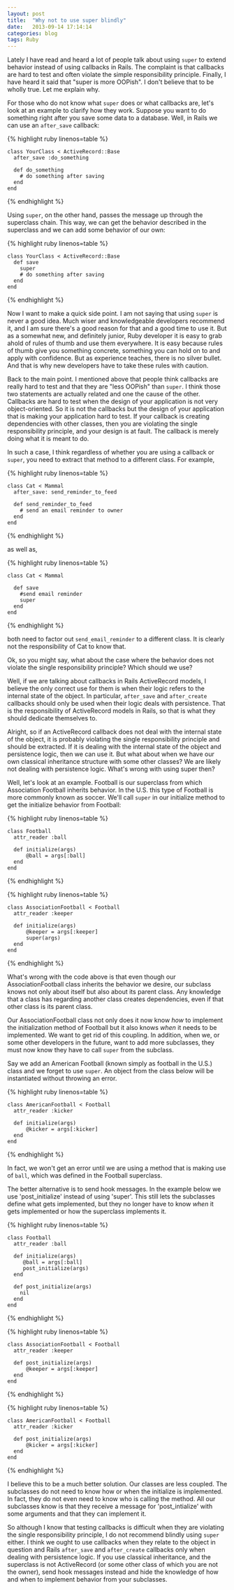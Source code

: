 ```yaml
---
layout: post
title:  "Why not to use super blindly"
date:   2013-09-14 17:14:14
categories: blog
tags: Ruby
---
```


Lately I have read and heard a lot of people talk about using `super` to extend behavior instead of using callbacks in Rails. The complaint is that callbacks are hard to test and often violate the simple responsibility principle. Finally, I have heard it said that "super is more OOPish". I don't believe that to be wholly true. Let me explain why.

For those who do not know what `super` does or what callbacks are, let's look at an example to clarify how they work. Suppose you want to do something right after you save some data to a database. Well, in Rails we can use an `after_save` callback:

{% highlight ruby linenos=table %}

    class YourClass < ActiveRecord::Base
      after_save :do_something

      def do_something
        # do something after saving
      end
    end

{% endhighlight %}

Using `super`, on the other hand, passes the message up through the superclass chain. This way, we can get the behavior described in the superclass and we can add some behavior of our own:

{% highlight ruby linenos=table %}

    class YourClass < ActiveRecord::Base
      def save
        super
        # do something after saving
      end
    end

{% endhighlight %}

Now I want to make a quick side point. I am not saying that using `super` is never a good idea. Much wiser and knowledgeable developers recommend it, and I am sure there's a good reason for that and a good time to use it. But as a somewhat new, and definitely junior, Ruby developer it is easy to grab ahold of rules of thumb and use them everywhere. It is easy because rules of thumb give you something concrete, something you can hold on to and apply with confidence. But as experience teaches, there is no silver bullet. And that is why new developers have to take these rules with caution.

Back to the main point. I mentioned above that people think callbacks are really hard to test and that they are "less OOPish" than `super`. I think those two statements are actually related and one the cause of the other. Callbacks are hard to test when the design of your application is not very object-oriented. So it is not the callbacks but the design of your application that is making your application hard to test. If your callback is creating dependencies with other classes, then you are violating the single responsibility principle, and your design is at fault. The callback is merely doing what it is meant to do.

In such a case, I think regardless of whether you are using a callback or `super`, you need to extract that method to a different class. For example,

{% highlight ruby linenos=table %}

    class Cat < Mammal
      after_save: send_reminder_to_feed

      def send_reminder_to_feed
        # send an email reminder to owner
      end
    end

{% endhighlight %}

as well as,

{% highlight ruby linenos=table %}

    class Cat < Mammal

      def save
        #send email reminder
        super
      end
    end

{% endhighlight %}

both need to factor out `send_email_reminder` to a different class. It is clearly not the responsibility of Cat to know that.

Ok, so you might say, what about the case where the behavior does not violate the single responsibility principle? Which should we use?

Well, if we are talking about callbacks in Rails ActiveRecord models, I believe the only correct use for them is when their logic refers to the internal state of the object. In particular, `after_save` and `after_create` callbacks should only be used when their logic deals with persistence. That is the responsibility of ActiveRecord models in Rails, so that is what they should dedicate themselves to.

Alright, so if an ActiveRecord callback does not deal with the internal state of the object, it is probably violating the single responsibility principle and should be extracted. If it is dealing with the internal state of the object and persistence logic, then we can use it. But what about when we have our own classical inheritance structure with some other classes? We are likely not dealing with persistence logic. What's wrong with using super then?

Well, let's look at an example. Football is our superclass from which Association Football inherits behavior. In the U.S. this type of Football is more commonly known as soccer. We'll call `super` in our initialize method to get the initialize behavior from Football:

{% highlight ruby linenos=table %}

    class Football
      attr_reader :ball

      def initialize(args)
          @ball = args[:ball]
      end
    end
{% endhighlight %}


{% highlight ruby linenos=table %}

    class AssociationFootball < Football
      attr_reader :keeper

      def initialize(args)
          @keeper = args[:keeper]
          super(args)
      end
    end

{% endhighlight %}

What's wrong with the code above is that even though our AssociationFootball class inherits the behavior we desire, our subclass knows not only about itself but also about its parent class. Any knowledge that a class has regarding another class creates dependencies, even if that other class is its parent class.

Our AssociationFootball class not only does it now know *how* to implement the initialization method of Football but it also knows *when* it needs to be implemented. We want to get rid of this coupling. In addition, when we, or some other developers in the future, want to add more subclasses, they must now know they have to call `super` from the subclass.

Say we add an American Football (known simply as football in the U.S.) class and we forget to use `super`. An object from the class below will be instantiated without throwing an error.

{% highlight ruby linenos=table %}

    class AmericanFootball < Football
      attr_reader :kicker

      def initialize(args)
          @kicker = args[:kicker]
      end
    end

{% endhighlight %}

In fact, we won't get an error until we are using a method that is making use of `ball`, which was defined in the Football superclass.

The better alternative is to send hook messages. In the example below we use 'post_initialize' instead of using 'super'. This still lets the subclasses define what gets implemented, but they no longer have to know *when* it gets implemented or how the superclass implements it.

{% highlight ruby linenos=table %}

    class Football
      attr_reader :ball

      def initialize(args)
         @ball = args[:ball]
         post_initialize(args)
      end

      def post_initialize(args)
        nil
      end
    end

{% endhighlight %}

{% highlight ruby linenos=table %}

    class AssociationFootball < Football
      attr_reader :keeper

      def post_initialize(args)
          @keeper = args[:keeper]
      end
    end

{% endhighlight %}

{% highlight ruby linenos=table %}

    class AmericanFootball < Football
      attr_reader :kicker

      def post_initialize(args)
          @kicker = args[:kicker]
      end
    end

{% endhighlight %}

I believe this to be a much better solution. Our classes are less coupled. The subclasses do not need to know how or when the initialize is implemented. In fact, they do not even need to know who is calling the method. All our subclasses know is that they receive a message for 'post_intialize' with some arguments and that they can implement it.

So although I know that testing callbacks is difficult when they are violating the single responsibility principle, I do not recommend blindly using `super` either. I think we ought to use callbacks when they relate to the object in question and Rails `after_save` and `after_create` callbacks only when dealing with persistence logic. If you use classical inheritance, and the superclass is not ActiveRecord (or some other class of which you are not the owner), send hook messages instead and hide the knowledge of how and when to implement behavior from your subclasses.
